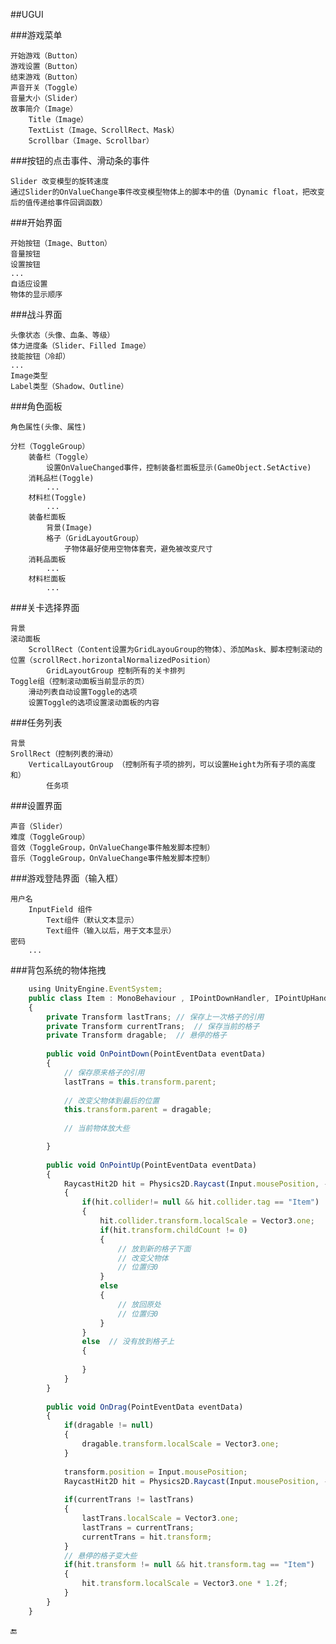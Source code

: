 ##UGUI


###游戏菜单

    开始游戏（Button）
    游戏设置（Button）
    结束游戏（Button）
    声音开关（Toggle）
    音量大小（Slider）
    故事简介（Image）
        Title（Image）
        TextList（Image、ScrollRect、Mask）
        Scrollbar（Image、Scrollbar）

###按钮的点击事件、滑动条的事件

    Slider 改变模型的旋转速度
    通过Slider的OnValueChange事件改变模型物体上的脚本中的值（Dynamic float，把改变后的值传递给事件回调函数）

###开始界面

    开始按钮（Image、Button）
    音量按钮
    设置按钮
    ...
    自适应设置
    物体的显示顺序

###战斗界面

    头像状态（头像、血条、等级）
    体力进度条（Slider、Filled Image）
    技能按钮（冷却）
    ...
    Image类型
    Label类型（Shadow、Outline）

###角色面板

    角色属性(头像、属性)
    
    分栏（ToggleGroup）
        装备栏（Toggle）
            设置OnValueChanged事件，控制装备栏面板显示(GameObject.SetActive)
        消耗品栏(Toggle)
            ...
        材料栏(Toggle)
            ...
        装备栏面板
            背景(Image)
            格子（GridLayoutGroup）
                子物体最好使用空物体套壳，避免被改变尺寸
        消耗品面板
            ...
        材料栏面板
            ...

###关卡选择界面

    背景
    滚动面板
        ScrollRect（Content设置为GridLayouGroup的物体）、添加Mask、脚本控制滚动的位置（scrollRect.horizontalNormalizedPosition）
            GridLayoutGroup 控制所有的关卡排列
    Toggle组（控制滚动面板当前显示的页）
        滑动列表自动设置Toggle的选项
        设置Toggle的选项设置滚动面板的内容


###任务列表

    背景
    SrollRect（控制列表的滑动）
        VerticalLayoutGroup （控制所有子项的排列，可以设置Height为所有子项的高度和）
            任务项


###设置界面

    声音（Slider）
    难度（ToggleGroup）
    音效（ToggleGroup，OnValueChange事件触发脚本控制）
    音乐（ToggleGroup，OnValueChange事件触发脚本控制）


###游戏登陆界面（输入框）

    用户名
        InputField 组件
            Text组件（默认文本显示）
            Text组件（输入以后，用于文本显示）
    密码
        ...
        
###背包系统的物体拖拽

```javascript
    using UnityEngine.EventSystem;
    public class Item : MonoBehaviour , IPointDownHandler, IPointUpHandler, IDragHandler
    {
        private Transform lastTrans; // 保存上一次格子的引用
        private Transform currentTrans;  // 保存当前的格子
        private Transform dragable;  // 悬停的格子
    
        public void OnPointDown(PointEventData eventData)
        {
            // 保存原来格子的引用
            lastTrans = this.transform.parent;
            
            // 改变父物体到最后的位置
            this.transform.parent = dragable;
            
            // 当前物体放大些

        }
        
        public void OnPointUp(PointEventData eventData)
        {
            RaycastHit2D hit = Physics2D.Raycast(Input.mousePosition, -Vector2.up)
            {
                if(hit.collider!= null && hit.collider.tag == "Item")
                {
                    hit.collider.transform.localScale = Vector3.one;
                    if(hit.transform.childCount != 0)
                    {
                        // 放到新的格子下面
                        // 改变父物体
                        // 位置归0
                    }
                    else
                    {
                        // 放回原处
                        // 位置归0
                    }
                }
                else  // 没有放到格子上
                {
                    
                }
            }
        }
        
        public void OnDrag(PointEventData eventData)
        {
            if(dragable != null)
            {
                dragable.transform.localScale = Vector3.one;
            }
            
            transform.position = Input.mousePosition;
            RaycastHit2D hit = Physics2D.Raycast(Input.mousePosition, -Vector2.up);
            
            if(currentTrans != lastTrans)
            {
                lastTrans.localScale = Vector3.one;
                lastTrans = currentTrans;
                currentTrans = hit.transform;
            }
            // 悬停的格子变大些
            if(hit.transform != null && hit.transform.tag == "Item")
            {
                hit.transform.localScale = Vector3.one * 1.2f;
            }
        }
    }
```

🔚


